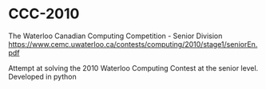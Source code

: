 # CCC-2010
The Waterloo Canadian Computing Competition - Senior Division <br>
https://www.cemc.uwaterloo.ca/contests/computing/2010/stage1/seniorEn.pdf


Attempt at solving the 2010 Waterloo Computing Contest at the senior level. <br>
Developed in python

